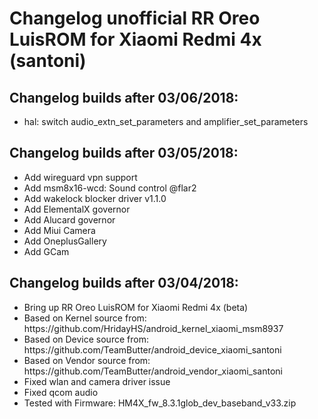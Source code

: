 <h1>Changelog unofficial RR Oreo LuisROM for Xiaomi Redmi 4x (santoni)</h1>
<p></p>
<h2>Changelog builds after 03/06/2018:</h2>
<ul>
  <li>hal: switch audio_extn_set_parameters and amplifier_set_parameters</li>
</ul>

<h2>Changelog builds after 03/05/2018:</h2>
<ul>
  <li>Add wireguard vpn support</li>
  <li>Add msm8x16-wcd: Sound control @flar2</li>
  <li>Add wakelock blocker driver v1.1.0</li>
  <li>Add ElementalX governor</li>
  <li>Add Alucard governor</li>
  <li>Add Miui Camera</li>
  <li>Add OneplusGallery</li>
  <li>Add GCam</li>
</ul>

<h2>Changelog builds after 03/04/2018:</h2>
<ul>
  <li>Bring up RR Oreo LuisROM for Xiaomi Redmi 4x (beta)</li>
  <li>Based on Kernel source from: https://github.com/HridayHS/android_kernel_xiaomi_msm8937</li>
  <li>Based on Device source from: https://github.com/TeamButter/android_device_xiaomi_santoni</li>
  <li>Based on Vendor source from: https://github.com/TeamButter/android_vendor_xiaomi_santoni</li>
  <li>Fixed wlan and camera driver issue</li>
  <li>Fixed qcom audio</li>
  <li>Tested with Firmware: HM4X_fw_8.3.1glob_dev_baseband_v33.zip</li>
</ul>
